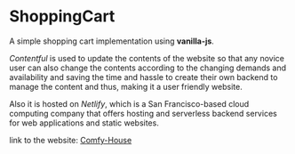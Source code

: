 # ShoppingCart

A simple shopping cart implementation using **vanilla-js**.

_Contentful_ is used to update the contents of the website so that any novice user can also change the contents according to the changing demands and availability and saving the time and hassle to create their own backend to manage the content and thus, making it a user friendly website.

Also it is hosted on _Netlify_, which is a San Francisco-based cloud computing company that offers hosting and serverless backend services for web applications and static websites.

link to the website:
[Comfy-House](https://shoppingcart-comfy-house.netlify.app/)
